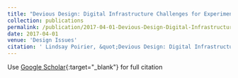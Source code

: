 ```yaml
---
title: "Devious Design: Digital Infrastructure Challenges for Experimental Ethnography"
collection: publications
permalink: /publication/2017-04-01-Devious-Design-Digital-Infrastructure-Challenges-for-Experimental-Ethnography
date: 2017-04-01
venue: 'Design Issues'
citation: ' Lindsay Poirier, &quot;Devious Design: Digital Infrastructure Challenges for Experimental Ethnography.&quot; Design Issues, 2017.'
---
```

Use [Google Scholar](https://scholar.google.com/scholar?q=Devious+Design:+Digital+Infrastructure+Challenges+for+Experimental+Ethnography){:target="_blank"} for full citation